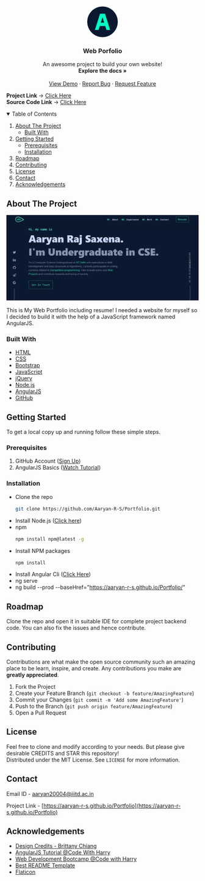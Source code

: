 <!-- PROJECT LOGO -->
<br />
<p align="center">
  <a href="https://aaryan-r-s.github.io/Portfolio">
    <img src="readme-images/logo.png" alt="Logo" width="80" height="80">
  </a>

  <h3 align="center">Web Porfolio</h3>

  <p align="center">
    An awesome project to build your own website!
    <br />
    <strong>Explore the docs »</strong>
    <br />
    <br />
    <a href="https://aaryan-r-s.github.io/Portfolio">View Demo</a>
    ·
    <a href="https://github.com/Aaryan-R-S/Portfolio/issues">Report Bug</a>
    ·
    <a href="https://github.com/Aaryan-R-S/Portfolio/issues">Request Feature</a>
    <br />
</p>

**Project Link** -> [Click Here](https://aaryan-r-s.github.io/Portfolio)
<br>
**Source Code Link** -> [Click Here](https://github.com/Aaryan-R-S/Portfolio)
<br>

<!-- TABLE OF CONTENTS -->
<details open="open">
  <summary>Table of Contents</summary>
  <ol>
    <li>
      <a href="#about-the-project">About The Project</a>
      <ul>
        <li><a href="#built-with">Built With</a></li>
      </ul>
    </li>
    <li>
      <a href="#getting-started">Getting Started</a>
      <ul>
        <li><a href="#prerequisites">Prerequisites</a></li>
        <li><a href="#installation">Installation</a></li>
      </ul>
    </li>
    <li><a href="#roadmap">Roadmap</a></li>
    <li><a href="#contributing">Contributing</a></li>
    <li><a href="#license">License</a></li>
    <li><a href="#contact">Contact</a></li>
    <li><a href="#acknowledgements">Acknowledgements</a></li>
  </ol>
</details>



<!-- ABOUT THE PROJECT -->
## About The Project

![Product Name Screen Shot][product-screenshot]

This is My Web Portfolio including resume! I needed a website for myself so I decided to build it with the help of a JavaScript framework named AngularJS.

### Built With

* [HTML](https://www.w3schools.com/html/)
* [CSS](https://www.w3schools.com/css/default.asp)
* [Bootstrap](https://getbootstrap.com)
* [JavaScript](https://www.javascript.com/)
* [jQuery](https://jquery.com)
* [Node.js](https://nodejs.org/en/)
* [AngularJS](https://angularjs.org/)
* [GitHub](https://github.com)



<!-- GETTING STARTED -->
## Getting Started

To get a local copy up and running follow these simple steps.

### Prerequisites

1. GitHub Account ([Sign Up](https://github.com))
2. AngularJS Basics ([Watch Tutorial](https://www.youtube.com/watch?v=k5E2AVpwsko))


### Installation

- Clone the repo
   ```sh
   git clone https://github.com/Aaryan-R-S/Portfolio.git
   ```
- Install Node.js ([Click here](https://nodejs.org/en/download/))
- npm 
  ```sh
  npm install npm@latest -g
  ```
- Install NPM packages
   ```sh
   npm install
   ```
- Install Angular Cli ([Click Here](https://angular.io/cli))
- ng serve
- ng build --prod --baseHref="https://aaryan-r-s.github.io/Portfolio/"   
   

<!-- ROADMAP -->
## Roadmap

Clone the repo and open it in suitable IDE for complete project backend code. You can also fix the issues and hence contribute.



<!-- CONTRIBUTING -->
## Contributing

Contributions are what make the open source community such an amazing place to be learn, inspire, and create. Any contributions you make are **greatly appreciated**.

1. Fork the Project
2. Create your Feature Branch (`git checkout -b feature/AmazingFeature`)
3. Commit your Changes (`git commit -m 'Add some AmazingFeature'`)
4. Push to the Branch (`git push origin feature/AmazingFeature`)
5. Open a Pull Request

<!-- LICENSE -->
## License

Feel free to clone and modify according to your needs. But please give desirable CREDITS and STAR this repository!<br> Distributed under the MIT License. See `LICENSE` for more information.


<!-- CONTACT -->
## Contact

Email ID - aaryan20004@iiitd.ac.in

Project Link - [https://aaryan-r-s.github.io/Portfolio](https://aaryan-r-s.github.io/Portfolio)


<!-- ACKNOWLEDGEMENTS -->
## Acknowledgements
* [Design Credits - Brittany Chiang](https://brittanychiang.com)
* [AngularJS Tutorial @Code With Harry](https://youtu.be/0LhBvp8qpro)
* [Web Development Bootcamp @Code with Harry](https://youtube.com/playlist?list=PLu0W_9lII9agiCUZYRsvtGTXdxkzPyItg)
* [Best README Template](https://github.com/othneildrew/Best-README-Template)
* [Flaticon](https://flaticon.com)


<!-- MARKDOWN LINKS & IMAGES -->
[product-screenshot]: readme-images/ss.png
